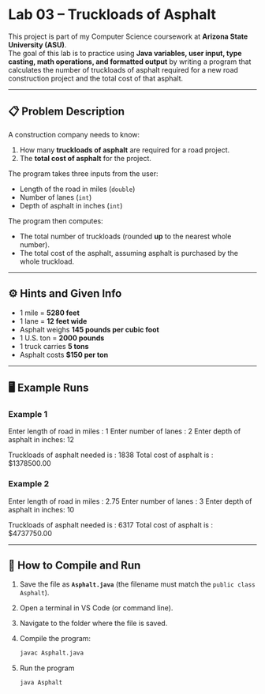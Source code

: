 # Lab 03 – Truckloads of Asphalt

This project is part of my Computer Science coursework at **Arizona State University (ASU)**.  
The goal of this lab is to practice using **Java variables, user input, type casting, math operations, and formatted output** by writing a program that calculates the number of truckloads of asphalt required for a new road construction project and the total cost of that asphalt.

---

## 📋 Problem Description

A construction company needs to know:
1. How many **truckloads of asphalt** are required for a road project.
2. The **total cost of asphalt** for the project.

The program takes three inputs from the user:

- Length of the road in miles (`double`)  
- Number of lanes (`int`)  
- Depth of asphalt in inches (`int`)  

The program then computes:
- The total number of truckloads (rounded **up** to the nearest whole number).  
- The total cost of the asphalt, assuming asphalt is purchased by the whole truckload.  

---

## ⚙️ Hints and Given Info

- 1 mile = **5280 feet**  
- 1 lane = **12 feet wide**  
- Asphalt weighs **145 pounds per cubic foot**  
- 1 U.S. ton = **2000 pounds**  
- 1 truck carries **5 tons**  
- Asphalt costs **$150 per ton**

---

## 🖥️ Example Runs

### Example 1
Enter length of road in miles : 1
Enter number of lanes : 2
Enter depth of asphalt in inches: 12

Truckloads of asphalt needed is : 1838
Total cost of asphalt is : $1378500.00


### Example 2
Enter length of road in miles : 2.75
Enter number of lanes : 3
Enter depth of asphalt in inches: 10

Truckloads of asphalt needed is : 6317
Total cost of asphalt is : $4737750.00


---

## 🚀 How to Compile and Run

1. Save the file as **`Asphalt.java`** (the filename must match the `public class Asphalt`).  
2. Open a terminal in VS Code (or command line).  
3. Navigate to the folder where the file is saved.  
4. Compile the program:
   ```bash
   javac Asphalt.java
5. Run the program

   ```bash
   java Asphalt
